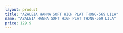 ```yaml
---
layout: product
title: "AZALEIA HANNA SOFT HIGH PLAT THONG-569 LILA"
name: "AZALEIA HANNA SOFT HIGH PLAT THONG-569 LILA"
price: 129.9
---
```

